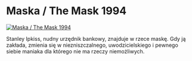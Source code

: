 Maska / The Mask 1994 
=============
[![Maska / The Mask 1994 ](http://vidos.pl/images/player.gif)](http://vidos.pl/maska-the-mask-1994)

 Stanley Ipkiss, nudny urzędnik bankowy, znajduje w rzece maskę. Gdy ją zakłada, zmienia się w niezniszczalnego, uwodzicielskiego i pewnego siebie maniaka dla którego nie ma rzeczy niemożliwych.
